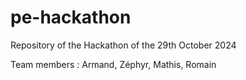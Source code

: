 # pe-hackathon
Repository of the Hackathon of the 29th October 2024

Team members : Armand, Zéphyr, Mathis, Romain

